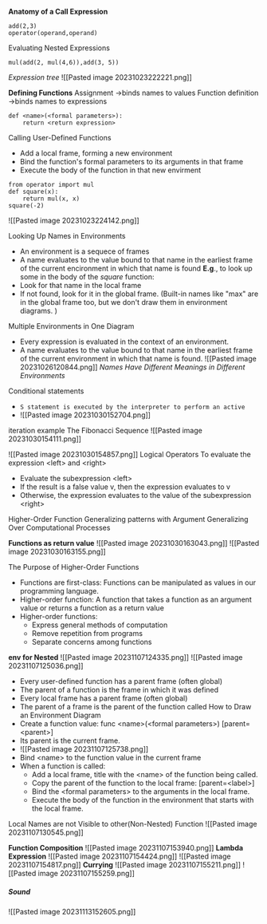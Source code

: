 **Anatomy of a Call Expression**
```
add(2,3)
operator(operand,operand)
```
Evaluating Nested Expressions
```
mul(add(2, mul(4,6)),add(3, 5))
```
_Expression tree_
![[Pasted image 20231023222221.png]]

**Defining Functions**
Assignment
->binds names to values
Function definition
->binds names to expressions
```
def <name>(<formal parameters>):
	return <return expression>
```
Calling User-Defined Functions
- Add a local frame, forming a new environment
- Bind the function's formal parameters to its arguments in that frame
- Execute the body of the function in that new envirment
```
from operator import mul
def square(x):
	return mul(x, x)
square(-2)
```
![[Pasted image 20231023224142.png]]

Looking Up Names in Environments
- An environment is a sequece of frames
- A name evaluates to the value bound to that name in the earliest frame of the current encironment in which that name is found
**E.g**., to look up some in the body of the _square_ function:
- Look for that name in the local frame
- If not found, look for it in the global frame.
	(Built-in names like "max" are in the global frame too, but we don't draw them in environment diagrams. )	

Multiple Environments in One Diagram
- Every expression is evaluated in the context of an environment. 
- A name evaluates to the value bound to that name in the earliest frame of the current environment in which that name is found. 
![[Pasted image 20231026120844.png]]
*Names Have Different Meanings in Different Environments*

Conditional statements
- `S statement is executed by the interpreter to perform an active`
- ![[Pasted image 20231030152704.png]]

iteration example
The Fibonacci Sequence
![[Pasted image 20231030154111.png]]

![[Pasted image 20231030154857.png]]
Logical Operators
To evaluate the expression \<left\> and  \<right\>
- Evaluate the subexpression \<left>
- If the result is a false value v, then the expression evaluates to v
- Otherwise, the expression evaluates to the value of the subexpression \<right>

Higher-Order Function
Generalizing patterns with Argument
Generalizing Over Computational Processes

**Functions as return value**
![[Pasted image 20231030163043.png]]
![[Pasted image 20231030163155.png]]

The Purpose of Higher-Order Functions
- Functions are first-class: Functions can be manipulated as values in our programming language. 
- Higher-order function: A function that takes a function as an argument value or returns a function as a return value
- Higher-order functions:
	- Express general methods of computation
	- Remove repetition from programs
	- Separate concerns among functions

**env for Nested**
![[Pasted image 20231107124335.png]]
![[Pasted image 20231107125036.png]]
- Every user-defined function has a parent frame (often global)
- The parent of a function is the frame in which it was defined
- Every local frame has a parent frame (often global)
- The parent of a frame is the parent of the function called
How to Draw an Environment Diagram
- Create a function value: func \<name>(\<formal parameters>) \[parent=\<parent>]
- Its parent is the current frame. 
- ![[Pasted image 20231107125738.png]]
- Bind \<name> to the function value in the current frame
- When a function is called:
	- Add a local frame, title with the \<name> of the function being called. 
	- Copy the parent of the function to the local frame: \[parent=\<label>]
	- Bind the \<formal parameters> to the arguments in the local frame. 
	- Execute the body of the function in the environment that starts with the local frame. 

Local Names are not Visible to other(Non-Nested) Function
![[Pasted image 20231107130545.png]]

**Function Composition**
![[Pasted image 20231107153940.png]]
**Lambda Expression**
![[Pasted image 20231107154424.png]]
![[Pasted image 20231107154817.png]]
**Currying**
![[Pasted image 20231107155211.png]]
![[Pasted image 20231107155259.png]]

##### Sound
![[Pasted image 20231113152605.png]]
